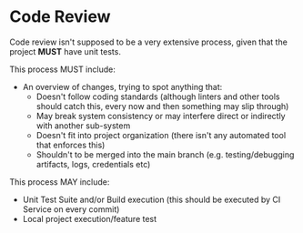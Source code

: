 # Code Review
Code review isn't supposed to be a very extensive process, given that the project **MUST** have unit tests.

This process MUST include:
- An overview of changes, trying to spot anything that:
	- Doesn't follow coding standards (although linters and other tools should catch this, every now and then something may slip through)
	- May break system consistency or may interfere direct or indirectly with another sub-system
	- Doesn't fit into project organization (there isn't any automated tool that enforces this)
	- Shouldn't to be merged into the main branch (e.g. testing/debugging artifacts, logs, credentials etc)


This process MAY include:
- Unit Test Suite and/or Build execution (this should be executed by CI Service on every commit)
- Local project execution/feature test
